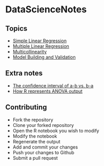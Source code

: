 # DataScienceNotes

## Topics

* [Simple Linear Regression](https://github.com/jag2j/DataScienceNotes/blob/master/Simple-Linear-Regression.pdf)
* [Multiple Linear Regression](https://github.com/jag2j/DataScienceNotes/blob/master/Multiple-Linear-Regression.pdf)
* [Multicollinearity](https://github.com/jag2j/DataScienceNotes/blob/master/Multicollinearity.pdf)
* [Model Building and Validation](https://github.com/jag2j/DataScienceNotes/blob/master/Model-building-and-validation.pdf)

## Extra notes

* [The confidence interval of a-b vs. b-a](https://github.com/jag2j/DataScienceNotes/raw/master/Flipping-the-difference-of-an-estimate-when-calculating-confidence-intervals.pdf)
* [How R represents ANOVA output](https://github.com/jag2j/DataScienceNotes/raw/master/How-R-represents-sums-of-squares-in-its-ANOVA-output.pdf)

## Contributing

* Fork the repository
* Clone your forked repository
* Open the R notebook you wish to modify
* Modify the notebook
* Regenerate the output
* Add and commit your changes
* Push your changes to Github
* Submit a pull request
